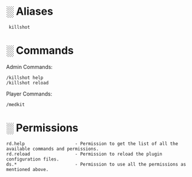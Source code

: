 # ░ Aliases 
     
     killshot
       
# ░ Commands

Admin Commands:
    
    /killshot help
    /killshot reload
    
Player Commands:

    /medkit

# ░ Permissions
    
    rd.help                   - Permission to get the list of all the available commands and permissions.
    rd.reload                 - Permission to reload the plugin configuration files.
    ds.*                      - Permission to use all the permissions as mentioned above.
   
   
